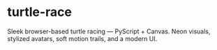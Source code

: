 # turtle-race
Sleek browser-based turtle racing — PyScript + Canvas. Neon visuals, stylized avatars, soft motion trails, and a modern UI.
